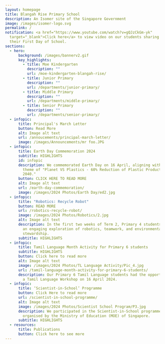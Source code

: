 ```yaml
---
layout: homepage
title: Blangah Rise Primary School
description: An Isomer site of the Singapore Government
image: /images/isomer-logo.svg
permalink: /
notification: <a href="https://www.youtube.com/watch?v=gQJzCkGm-yk"
  target="_blank">Click here</a> to view video on our students sharing about
  their First Day of School.
sections:
  - hero:
      background: /images/bannerv2.gif
      key_highlights:
        - title: Moe Kindergarten
          description: ""
          url: /moe-kindergarten-blangah-rise/
        - title: Junior Primary
          description: ""
          url: /departments/junior-primary/
        - title: Middle Primary
          description: ""
          url: /departments/middle-primary/
        - title: Senior Primary
          description: ""
          url: /departments/senior-primary/
  - infopic:
      title: Principal's March Letter
      button: Read More
      alt: Image alt text
      url: /annoucements/principal-march-letter/
      image: /images/Announcements/mr foo.JPG
  - infopic:
      title: Earth Day Commemoration 2024
      subtitle: HIGHLIGHTS
      id: infopic
      description: We commemorated Earth Day on 16 April, aligning with the global
        theme of "Planet VS Plastics - 60% Reduction of Plastic Production by
        2040."
      button: CLICK HERE TO READ MORE
      alt: Image alt text
      url: /earth-day-commemoration/
      image: /images/2024 Photos/Earth Day/ed2.jpg
  - infopic:
      title: "Robotics: Recycle Robot"
      button: READ MORE
      url: /robotics-recycle-robot/
      image: /images/2024 Photos/Robotics/2.jpg
      alt: Image alt text
      description: In the first two weeks of Term 2, Primary 4 students embarked upon
        an engaging exploration of robotics, teamwork, and environmental
        stewardship.
      subtitle: HIGHLIGHTS
  - infopic:
      title: Tamil Language Month Activity for Primary 6 students
      subtitle: HIGHLIGHTS
      button: Click here to read more
      alt: Image alt text
      image: /images/2024 Photos/TL Language Activity/Pic_4.jpg
      url: /tamil-language-month-activity-for-primary-6-students/
      description: Our Primary 6 Tamil Language students had the opportunity to attend
        a Tamil Language Workshop on 16 April 2024.
  - infopic:
      title: ‘Scientist-in-School’ Programme
      button: Click Here to read more
      url: /scientist-in-school-programme/
      alt: Image alt text
      image: /images/2024 Photos/Scientist School Program/P3.jpg
      description: We participated in the Scientist-in-School programme, an initiative
        organised by the Ministry of Education (MOE) of Singapore.
      subtitle: HIGHLIGHTS
  - resources:
      title: Publications
      button: Click here to see more
---
```

